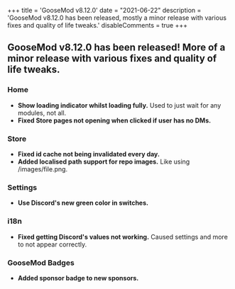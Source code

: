 +++
title = 'GooseMod v8.12.0'
date = "2021-06-22"
description = 'GooseMod v8.12.0 has been released, mostly a minor release with various fixes and quality of life tweaks.'
disableComments = true
+++

## **GooseMod v8.12.0** has been released! More of a minor release with various fixes and quality of life tweaks.

### Home

* **Show loading indicator whilst loading fully.** Used to just wait for any modules, not all.
* **Fixed Store pages not opening when clicked if user has no DMs.**

### Store

* **Fixed id cache not being invalidated every day.**
* **Added localised path support for repo images.** Like using /images/file.png.

### Settings

* **Use Discord's new green color in switches.**

### i18n

* **Fixed getting Discord's values not working.** Caused settings and more to not appear correctly.

### GooseMod Badges

* **Added sponsor badge to new sponsors.**